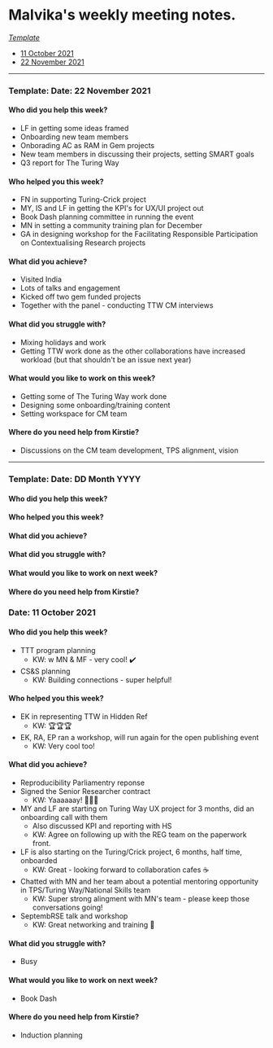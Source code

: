 # Malvika's weekly meeting notes.

*[Template](#template-date-dd-month-yyyy)*

* [11 October 2021](#date-11-October-2021)
* [22 November 2021](#date-22-November-2021)

---

### Template: Date: 22 November 2021

#### Who did you help this week?
- LF in getting some ideas framed
- Onboarding new team members
- Onborading AC as RAM in Gem projects
- New team members in discussing their projects, setting SMART goals
- Q3 report for The Turing Way

#### Who helped you this week?
- FN in supporting Turing-Crick project
- MY, IS and LF in getting the KPI's for UX/UI project out
- Book Dash planning committee in running the event
- MN in setting a community training plan for December
- GA in designing workshop for the Facilitating Responsible Participation on Contextualising Research projects

#### What did you achieve?
- Visited India
- Lots of talks and engagement
- Kicked off two gem funded projects
- Together with the panel - conducting TTW CM interviews

#### What did you struggle with?
- Mixing holidays and work
- Getting TTW work done as the other collaborations have increased workload (but that shouldn't be an issue next year)

#### What would you like to work on this week?
- Getting some of The Turing Way work done
- Designing some onboarding/training content
- Setting workspace for CM team

#### Where do you need help from Kirstie?
- Discussions on the CM team development, TPS alignment, vision

---

### Template: Date: DD Month YYYY

#### Who did you help this week?

#### Who helped you this week?

#### What did you achieve?

#### What did you struggle with?

#### What would you like to work on next week?

#### Where do you need help from Kirstie?

### Date: 11 October 2021

#### Who did you help this week?
- TTT program planning
  - KW: w MN & MF - very cool! ✔️
- CS&S planning
  - KW: Building connections - super helpful!

#### Who helped you this week?
- EK in representing TTW in Hidden Ref
  - KW: 🏆🏆🏆
- EK, RA, EP ran a workshop, will run again for the open publishing event
  - KW: Very cool too! 

#### What did you achieve?
- Reproducibility Parliamentry reponse
- Signed the Senior Researcher contract
  - KW: Yaaaaaay! 🎊🎊🎊
- MY and LF are starting on Turing Way UX project for 3 months, did an onboarding call with them
  - Also discussed KPI and reporting with HS
  - KW: Agree on following up with the REG team on the paperwork front.
- LF is also starting on the Turing/Crick project, 6 months, half time, onboarded
  - KW: Great - looking forward to collaboration cafes ☕
- Chatted with MN and her team about a potential mentoring opportunity in TPS/Turing Way/National Skills team
  - KW: Super strong alingment with MN's team - please keep those conversations going!
- SeptembRSE talk and workshop
  - KW: Great networking and training 💖

#### What did you struggle with?
- Busy

#### What would you like to work on next week?
- Book Dash

#### Where do you need help from Kirstie?
- Induction planning
